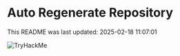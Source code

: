 # Auto Regenerate Repository

This README was last updated: 2025-02-18 11:07:01

 ![TryHackMe](https://tryhackme.com/badge/533634)
